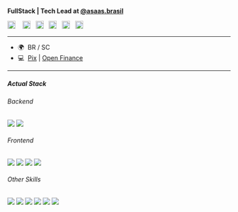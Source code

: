 
<b>FullStack | Tech Lead at [@asaas.brasil](asaas.com.br)</b>

<p align="left"> <a href="https://discord.com/users/kpotz" target="_blank" rel="noreferrer"><img src="https://raw.githubusercontent.com/danielcranney/readme-generator/main/public/icons/socials/discord.svg" width="18" height="18" /></a> &nbsp;&nbsp; <a href="https://www.facebook.com/jeankpot" target="_blank" rel="noreferrer"><img src="https://raw.githubusercontent.com/danielcranney/readme-generator/main/public/icons/socials/facebook.svg" width="18" height="18" /></a> &nbsp;&nbsp;<a href="http://www.instagram.com/jean.capote" target="_blank" rel="noreferrer"><img src="https://raw.githubusercontent.com/danielcranney/readme-generator/main/public/icons/socials/instagram.svg" width="18" height="18" /></a> &nbsp;&nbsp;<a href="https://www.linkedin.com/in/jeankpot" target="_blank" rel="noreferrer"><img src="https://raw.githubusercontent.com/danielcranney/readme-generator/main/public/icons/socials/linkedin.svg" width="18" height="18" /></a> &nbsp;&nbsp;<a href="https://www.twitter.com/jeankpot" target="_blank" rel="noreferrer"><img src="https://raw.githubusercontent.com/danielcranney/readme-generator/main/public/icons/socials/twitter.svg" width="18" height="18" /></a>&nbsp;&nbsp; <a href="https://www.twitch.tv/kpotz" target="_blank" rel="noreferrer"><img src="https://raw.githubusercontent.com/danielcranney/readme-generator/main/public/icons/socials/twitch.svg" width="18" height="18" /></a></p>

---------------------

* 🌍  BR / SC
* :computer:  [Pix](https://www.bcb.gov.br/estabilidadefinanceira/pix) | [Open Finance](https://www.bcb.gov.br/estabilidadefinanceira/openfinance)

---------------------

<h5> Actual Stack</h5>

<h6> Backend </h6>
<p align="left"> 
  <img src="https://img.shields.io/static/v1?label=Grails&color=brightgreen&style=for-the-badge&logo=Apache Groovy&message=%3E%3D4&cacheSeconds=maxAge"/>
  <img src="https://img.shields.io/static/v1?label=mysql&color=brightgreen&style=for-the-badge&logo=mysql&message=%3E5&cacheSeconds=maxAge"/>
</p>
<h6> Frontend </h6>
<p align="left"> 
  <img src="https://img.shields.io/static/v1?label=JavaScript&color=yellow&style=for-the-badge&logo=JavaScript&message=%3E%3DES5&cacheSeconds=maxAge"/>
  <img src="https://img.shields.io/static/v1?label=HTML&color=orange&style=for-the-badge&logo=html5&message=v5&cacheSeconds=maxAge"/>
  <img src="https://img.shields.io/static/v1?label=CSS&color=blue&style=for-the-badge&logo=css3&logoColor=blue&message=v3&cacheSeconds=maxAge"/>
  <img src="https://img.shields.io/static/v1?label=jQuery&color=blue&style=for-the-badge&logo=jquery&message=%3E3&cacheSeconds=maxAge"/>
</p>
<h6> Other Skills </h6>
<p align="left"> 
  <img src="https://img.shields.io/static/v1?label=IntelliJ&color=violet&style=for-the-badge&logo=IntelliJ IDEA&message=%3E%3D17&cacheSeconds=maxAge"/>
  <img src="https://img.shields.io/static/v1?label=GitHub&color=orange&style=for-the-badge&logo=Github&message=any&cacheSeconds=maxAge"/>
  <img src="https://img.shields.io/static/v1?label=Insomnia&color=blue&style=for-the-badge&logo=insomnia&message=%3E%3D2022&cacheSeconds=maxAge"/>
  <img src="https://img.shields.io/static/v1?label=JMeter&color=blue&style=for-the-badge&logo=Apache JMeter&message=%3E5&cacheSeconds=maxAge"/>
  <img src="https://img.shields.io/static/v1?label=MacOS&color=blue&style=for-the-badge&logo=macos&message=%3E%3D10&cacheSeconds=maxAge"/>
  <img src="https://img.shields.io/static/v1?label=Ubuntu&color=blue&style=for-the-badge&logo=linux&message=%3E%3D20&cacheSeconds=maxAge"/>
</p>

